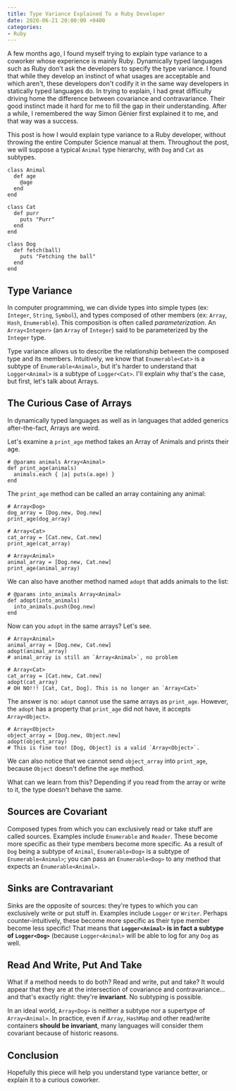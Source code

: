 ```yaml
---
title: Type Variance Explained To a Ruby Developer
date: 2020-06-21 20:00:00 +0400
categories:
- Ruby
---
```


A few months ago, I found myself trying to explain type variance to a coworker whose experience is mainly Ruby. Dynamically typed languages such as Ruby don't ask the developers to specify the type variance. I found that while they develop an instinct of what usages are acceptable and which aren't, these developers don't codify it in the same way developers in statically typed languages do. In trying to explain, I had great difficulty driving home the difference between covariance and contravariance. Their good instinct made it hard for me to fill the gap in their understanding. After a while, I remembered the way Simon Génier first explained it to me, and that way was a success.

This post is how I would explain type variance to a Ruby developer, without throwing the entire Computer Science manual at them. Throughout the post, we will suppose a typical `Animal` type hierarchy, with `Dog` and `Cat` as subtypes.

```
class Animal
  def age
    @age
  end
end

class Cat
  def purr
    puts "Purr"
  end
end

class Dog
  def fetch(ball)
    puts "Fetching the ball"
  end
end
```

## Type Variance

In computer programming, we can divide types into simple types (ex: `Integer`, `String`, `Symbol`), and types composed of other members (ex: `Array`, `Hash`, `Enumerable`). This composition is often called _parameterization_. An `Array<Integer>` (an `Array` of `Integer`) said to be parameterized by the `Integer` type.

Type variance allows us to describe the relationship between the composed type and its members. Intuitively, we know that `Enumerable<Cat>` is a subtype of `Enumerable<Animal>`, but it's harder to understand that `Logger<Animal>` is a subtype of `Logger<Cat>`. I'll explain why that's the case, but first, let's talk about Arrays.

## The Curious Case of Arrays

In dynamically typed languages as well as in languages that added generics after-the-fact, Arrays are weird.

Let's examine a `print_age` method takes an Array of Animals and prints their age.

```
# @params animals Array<Animal>
def print_age(animals)
  animals.each { |a| puts(a.age) }
end
```

The `print_age` method can be called an array containing any animal:

```
# Array<Dog>
dog_array = [Dog.new, Dog.new]
print_age(dog_array)

# Array<Cat>
cat_array = [Cat.new, Cat.new]
print_age(cat_array)

# Array<Animal>
animal_array = [Dog.new, Cat.new]
print_age(animal_array)
```

We can also have another method named `adopt`  that adds animals to the list:

```
# @params into_animals Array<Animal>
def adopt(into_animals)
  into_animals.push(Dog.new)
end
```

Now can you `adopt` in the same arrays? Let's see.

```
# Array<Animal>
animal_array = [Dog.new, Cat.new]
adopt(animal_array)
# animal_array is still an `Array<Animal>`, no problem

# Array<Cat>
cat_array = [Cat.new, Cat.new]
adopt(cat_array)
# OH NO!!! [Cat, Cat, Dog]. This is no longer an `Array<Cat>`
```

The answer is no: `adopt` cannot use the same arrays as `print_age`.  However, the `adopt` has a property that `print_age` did not have, it accepts `Array<Object>`.

```
# Array<Object>
object_array = [Dog.new, Object.new]
adopt(object_array)
# This is fine too! [Dog, Object] is a valid `Array<Object>`.
```

We can also notice that we cannot send `object_array` into `print_age`, because `Object` doesn't define the `age` method.

What can we learn from this? Depending if you read from the array or write to it, the type doesn't behave the same.

## Sources are Covariant

Composed types from which you can exclusively read or take stuff are called sources. Examples include `Enumerable` and `Reader`. These become more specific as their type members become more specific. As a result of `Dog` being a subtype of `Animal`, `Enumerable<Dog>` is a subtype of `Enumerable<Animal>`; you can pass an `Enumerable<Dog>` to any method that expects an `Enumerable<Animal>`.

## Sinks are Contravariant

Sinks are the opposite of sources: they're types to which you can exclusively write or put stuff in. Examples include `Logger` or `Writer`. Perhaps counter-intuitively, these become more specific as their type member become less specific! That means that __`Logger<Animal>` is in fact a subtype of `Logger<Dog>`__ (because `Logger<Animal>` will be able to log for any `Dog` as well.

## Read And Write, Put And Take

What if a method needs to do both? Read and write, put and take? It would appear that they are at the intersection of covariance and contravariance... and that's exactly right: they're __invariant__. No subtyping is possible.

In an ideal world, `Array<Dog>` is neither a subtype nor a supertype of `Array<Animal>`. In practice, even if `Array`, `HashMap` and other read/write containers __should be invariant__, many languages will consider them covariant because of historic reasons. 

## Conclusion

Hopefully this piece will help you understand type variance better, or explain it to a curious coworker.
